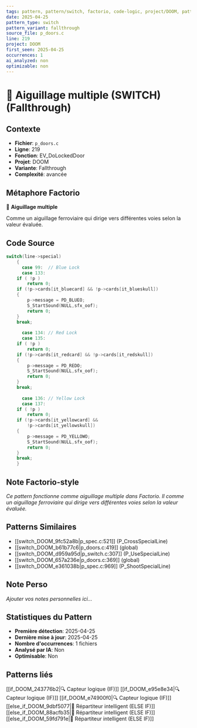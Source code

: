 ```yaml
---
tags: pattern, pattern/switch, factorio, code-logic, project/DOOM, pattern/variant/fallthrough
date: 2025-04-25
pattern_type: switch
pattern_variant: fallthrough
source_file: p_doors.c
line: 219
project: DOOM
first_seen: 2025-04-25
occurrences: 1
ai_analyzed: non
optimizable: non
---
```


# 🔀 Aiguillage multiple (SWITCH) (Fallthrough)

## Contexte
- **Fichier**: `p_doors.c`
- **Ligne**: 219
- **Fonction**: EV_DoLockedDoor
- **Projet**: DOOM
- **Variante**: Fallthrough
- **Complexité**: avancée

## Métaphore Factorio
🔀 **Aiguillage multiple**

Comme un aiguillage ferroviaire qui dirige vers différentes voies selon la valeur évaluée.

## Code Source
```c
switch(line->special)
    {
      case 99:	// Blue Lock
      case 133:
	if ( !p )
	    return 0;
	if (!p->cards[it_bluecard] && !p->cards[it_blueskull])
	{
	    p->message = PD_BLUEO;
	    S_StartSound(NULL,sfx_oof);
	    return 0;
	}
	break;
	
      case 134: // Red Lock
      case 135:
	if ( !p )
	    return 0;
	if (!p->cards[it_redcard] && !p->cards[it_redskull])
	{
	    p->message = PD_REDO;
	    S_StartSound(NULL,sfx_oof);
	    return 0;
	}
	break;
	
      case 136:	// Yellow Lock
      case 137:
	if ( !p )
	    return 0;
	if (!p->cards[it_yellowcard] &&
	    !p->cards[it_yellowskull])
	{
	    p->message = PD_YELLOWO;
	    S_StartSound(NULL,sfx_oof);
	    return 0;
	}
	break;	
    }
```

## Note Factorio-style
*Ce pattern fonctionne comme aiguillage multiple dans Factorio. Il comme un aiguillage ferroviaire qui dirige vers différentes voies selon la valeur évaluée.*

## Patterns Similaires
- [[switch_DOOM_9fc52a8b|p_spec.c:521]] (P_CrossSpecialLine)
- [[switch_DOOM_b61b77c6|p_doors.c:419]] (global)
- [[switch_DOOM_d959a95d|p_switch.c:307]] (P_UseSpecialLine)
- [[switch_DOOM_657a236e|p_doors.c:369]] (global)
- [[switch_DOOM_e361038b|p_spec.c:969]] (P_ShootSpecialLine)

## Note Perso
*Ajouter vos notes personnelles ici...*

## Statistiques du Pattern
- **Première détection**: 2025-04-25
- **Dernière mise à jour**: 2025-04-25
- **Nombre d'occurrences**: 1 fichiers
- **Analysé par IA**: Non
- **Optimisable**: Non

## Patterns liés
[[if_DOOM_243776b2|🔍 Capteur logique (IF)]]
[[if_DOOM_e95e8e34|🔍 Capteur logique (IF)]]
[[if_DOOM_e74900f0|🔍 Capteur logique (IF)]]
[[else_if_DOOM_9dbf5077|🔄 Répartiteur intelligent (ELSE IF)]]
[[else_if_DOOM_88acfb35|🔄 Répartiteur intelligent (ELSE IF)]]
[[else_if_DOOM_59fd791e|🔄 Répartiteur intelligent (ELSE IF)]]
